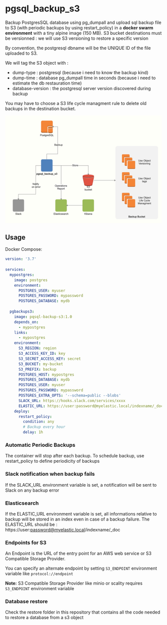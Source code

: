 # pgsql_backup_s3

Backup PostgresSQL database using pg_dumpall and upload sql backup file to S3 (with periodic backups by using restart_policy) in a **docker swarm environment** with a tiny alpine image (150 MB).
S3 bucket destinations must be versionned : we will use S3 versioning to restore a specific version

By convention, the postgresql dbname will be the UNIQUE ID of the file uploaded to S3.

We will tag the S3 object with :
- dump-type : postgresql  (because i need to know the backup kind)
- dump-time : database pg_dumpall time in seconds (because i need to estimate the db restauration time)
- database-version : the postgresql server version discovered during backup

You may have to choose a S3 life cycle managment rule to delete old backups in the destination bucket.

![Alt text](images/design.jpg?raw=true "Big picture")

## Usage

Docker Compose:
```yaml
version: '3.7'

services:
  mypostgres:
    image: postgres
    environment:
      POSTGRES_USER: myuser
      POSTGRES_PASSWORD: mypassword
      POSTGRES_DATABASE: mydb

  pgbackups3:
    image: pqsql-backup-s3:1.0
    depends_on:
      - mypostgres
    links:
      - mypostgres
    environment:
      S3_REGION: region
      S3_ACCESS_KEY_ID: key
      S3_SECRET_ACCESS_KEY: secret
      S3_BUCKET: my-bucket
      S3_PREFIX: backup
      POSTGRES_HOST: mypostgres
      POSTGRES_DATABASE: mydb
      POSTGRES_USER: myuser
      POSTGRES_PASSWORD: mypassword
      POSTGRES_EXTRA_OPTS: '--schema=public --blobs'
      SLACK_URL: https://hooks.slack.com/services/xxxx
      ELASTIC_URL: https://user:password@myelastic.local/indexname/_doc
    deploy:
      restart_policy:
        condition: any
        # Backup every hour
        delay: 1h
```

### Automatic Periodic Backups

The container will stop after each backup. To schedule backup, use restart_policy to define periodicity of backups 

### Slack notification when backup fails

If the SLACK_URL environment variable is set, a notification will be sent to Slack on any backup error

### Elasticsearch

If the ELASTIC_URL environment variable is set, all informations relative to backup will be stored in an index even in case of a backup failure.
The ELASTIC_URL should be : https://user:password@myelastic.local/indexname/_doc

### Endpoints for S3

An Endpoint is the URL of the entry point for an AWS web service or S3 Compatible Storage Provider.

You can specify an alternate endpoint by setting `S3_ENDPOINT` environment variable like `protocol://endpoint`

**Note:** S3 Compatible Storage Provider like minio or scality requires `S3_ENDPOINT` environment variable

### Database restore

Check the restore folder in this repository that contains all the code needed to restore a database from a s3 object
